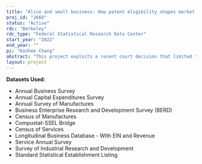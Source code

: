 ```yaml
---
title: "Alice and small business: How patent eligibility shapes market entry"
proj_id: "2669"
status: "Active"
rdc: "Berkeley"
rdc_type: "Federal Statistical Research Data Center"
start_year: "2022"
end_year: ""
pi: "Konhee Chang"
abstract: "This project exploits a recent court decision that limited the patent eligibility of software and business method patents to measure what happens to market entry for firms in software-oriented markets. This sheds light on the role of intellectual property rights for economic decision making, so far underexplored in existing data and surveys provided by the Census. To this end, this project will generate reduced form estimates on the impact of patent protection on firm entry and exit, as well as detailed insight into how business models, investments, and financial and innovation decisions are impacted by the ability to patent certain types of business methods and software applications."
layout: project
---
```


**Datasets Used:**

  - Annual Business Survey 
  - Annual Capital Expenditures Survey 
  - Annual Survey of Manufactures 
  - Business Enterprise Research and Development Survey (BERD) 
  - Census of Manufactures 
  - Compustat-SSEL Bridge 
  - Census of Services 
  - Longitudinal Business Database - With EIN and Revenue 
  - Service Annual Survey 
  - Survey of Industrial Research and Development 
  - Standard Statistical Establishment Listing 

